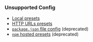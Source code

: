 ### Unsupported Config

- [Local presets](../../../config-presets.md#local-presets)
- [HTTP URLs presets](../../../config-presets.md#fetching-presets-from-an-http-server)
- [`package.json` file config](../../../configuration-options.md) (deprecated)
- [`npm` hosted presets](../../../config-presets.md#npm-hosted-presets) (deprecated)
